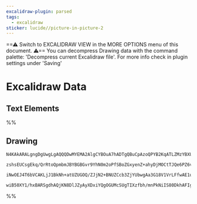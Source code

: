 ```yaml
---
excalidraw-plugin: parsed
tags:
  - excalidraw
sticker: lucide//picture-in-picture-2
---
```

==⚠  Switch to EXCALIDRAW VIEW in the MORE OPTIONS menu of this document. ⚠== You can decompress Drawing data with the command palette: 'Decompress current Excalidraw file'. For more info check in plugin settings under 'Saving'


# Excalidraw Data

## Text Elements
%%
## Drawing
```compressed-json
N4KAkARALgngDgUwgLgAQQQDwMYEMA2AlgCYBOuA7hADTgQBuCpAzoQPYB2KqATLZMzYBXUtiRoIACyhQ4zZAHoFAc0JRJQgEYA6bGwC2CgF7N6hbEcK4OCtptbErHALRY8RMpWdx8Q1TdIEfARcZgRmBShcZQUebQBObR4aOiCEfQQOKGZuAG0AXX4IXDg4AGUoqHFUUDBIdXTqiGJcUgBrFLqGQgQKACFcbDblUmEOYgBhNnw2Um4IAGIAMxXV

zshsEUCsgEkq/QrRtoQpmbmJBYBGBGvr9YhN0m2oPfSBoZGxyenZ+ahyDjMOCtTJQe6PZ6vfQAMUI+HwFRgwXmgg84K2oKhhzYxwA6iR1Nw+OANhjdvtscdEciJKiSOinpj9gAlYTKSQccI5NCXfikxnk9IAeWB2DUMG4lwADFK+Q8yS99tDOFBobh9HCJWgAKxyiFM9LKrJlQhGao8WUk+UCxXpAAqWCgAEEiMouBJgkswXqFVioqRnU82BRJCF

iNwOEJ4T6bVCAKLjJ1BkNh+atUZUGOQ/ZJjN2+BNUZCcb3ZjYUbwgAa3G18V1VrLFfwAE1uABmABsAA5tNqOzx610jGwDNxal16AQhNVLiSAL5Zg36VnF4ic5jc9BFktykYkE1momWrp74gVBBwGu70gkACybGICATuE0wXDaCWBDC15Ip1+aHHSA+mmd8t2UTRcAACh4S4AHZqF4OCEJg+DUClXsAEp1kgZkEGUKNWnmUhwKgng21lXhyOQqi0M

wiB50XY1/hxBARSgdhAQjKN8DlJZyAyXDxiYQgOGUMcSUgTIXzfbh/mnPkNiIS80DkhAFIgDh1WqVT1OEKAiE5WTSGnBirTsAArBBsGyMpNLge9H2fV8EFAz98G/K1BnYxg7RHfBxLqeoCxRNJrI47D5WYKADHzRAuOjCSIBmIYXO4NyPMCpLQmdMKfL8+L8HncAFzoJY4XCMc5xAOcgA===
```
%%